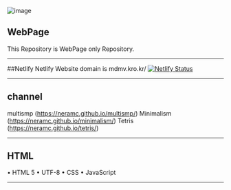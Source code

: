 ![image](https://github.com/user-attachments/assets/abf79281-32bb-4a14-8b37-990b7849a2ae)
## WebPage
This Repository is WebPage only Repository.
_______________________________
##Netlify
Netlify Website domain is
mdmv.kro.kr/<files>
[![Netlify Status](https://api.netlify.com/api/v1/badges/b8ccc933-67eb-4612-badd-c513d5d5dcc5/deploy-status)](https://app.netlify.com/projects/mdmv/deploys)
_______________________________
## channel
   multismp (https://neramc.github.io/multismp/)
   Minimalism (https://neramc.github.io/minimalism/)
   Tetris
(https://neramc.github.io/tetris/)
_______________________________
## HTML
  • HTML 5
  • UTF-8
  • CSS
  • JavaScript
_______________________________
